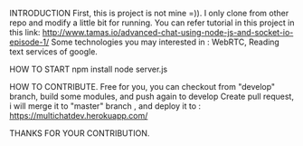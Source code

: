 INTRODUCTION
First, this is project is not mine =)). 
I only clone from other repo and modify a little bit for running. 
You can refer tutorial in this project in this link: http://www.tamas.io/advanced-chat-using-node-js-and-socket-io-episode-1/
Some technologies you may interested in : WebRTC, Reading text services of google.

HOW TO START
npm install 
node server.js

HOW TO CONTRIBUTE.
Free for you, you can checkout from "develop" branch, build some modules, and push again to develop
Create pull request, i will merge it to "master" branch , and deploy it to : https://multichatdev.herokuapp.com/

THANKS FOR YOUR CONTRIBUTION.

  